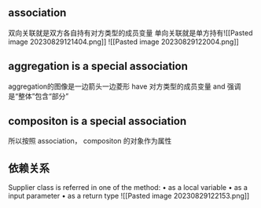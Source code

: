 ## association
双向关联就是双方各自持有对方类型的成员变量
单向关联就是单方持有![[Pasted image 20230829121404.png]]
![[Pasted image 20230829122004.png]]
## aggregation is a special association
aggregation的图像是一边箭头一边菱形
have 对方类型的成员变量 and 强调是“整体”包含“部分”
## compositon is a special association
所以按照 association， compositon 的对象作为属性

## 依赖关系 
Supplier class is referred in one of the method:
• as a local variable
• as a input parameter
• as a return type
![[Pasted image 20230829122153.png]]